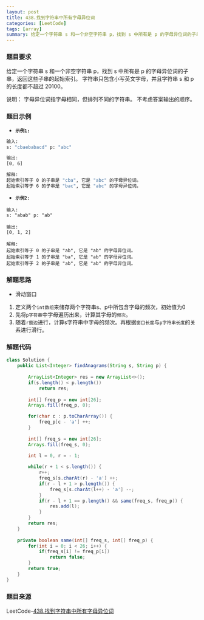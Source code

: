 ```yaml
---
layout: post
title: 438.找到字符串中所有字母异位词
categories: [LeetCode]
tags: [array]
summary: 给定一个字符串 s 和一个非空字符串 p，找到 s 中所有是 p 的字母异位词的子串，返回这些子串的起始索引。
---
```


### 题目要求
给定一个字符串 s 和一个非空字符串 p，找到 s 中所有是 p 的字母异位词的子串，返回这些子串的起始索引。
字符串只包含小写英文字母，并且字符串 s 和 p 的长度都不超过 20100。

说明：
字母异位词指字母相同，但排列不同的字符串。
不考虑答案输出的顺序。
### 题目示例
- **`示例1: `** 
```sh
输入:
s: "cbaebabacd" p: "abc"

输出:
[0, 6]

解释:
起始索引等于 0 的子串是 "cba", 它是 "abc" 的字母异位词。
起始索引等于 6 的子串是 "bac", 它是 "abc" 的字母异位词。
```

- **`示例2: `** 
```
输入:
s: "abab" p: "ab"

输出:
[0, 1, 2]

解释:
起始索引等于 0 的子串是 "ab", 它是 "ab" 的字母异位词。
起始索引等于 1 的子串是 "ba", 它是 "ab" 的字母异位词。
起始索引等于 2 的子串是 "ab", 它是 "ab" 的字母异位词。
```
### 解题思路
- 滑动窗口  
1. 定义两个`int数组`来储存两个字符串s、p中所包含字母的频次，初始值为0
1. 先将`p字符串`中字母遍历出来，计算其字母的`频次`。
1. 随着`r窗边`进行，计算s字符串中字母的频次。再根据`窗口长度`与`p字符串长度`的关系进行滑行。

### 解题代码
```java
class Solution {
    public List<Integer> findAnagrams(String s, String p) {
        
        ArrayList<Integer> res = new ArrayList<>();   
        if(s.length() < p.length())
            return res;
        
        int[] freq_p = new int[26];
        Arrays.fill(freq_p, 0);

        for(char c : p.toCharArray()) {
            freq_p[c - 'a'] ++;
        }
        
        int[] freq_s = new int[26];
        Arrays.fill(freq_s, 0);
        
        int l = 0, r = - 1;

        while(r + 1 < s.length()) {
            r++;
            freq_s[s.charAt(r) - 'a'] ++;
            if(r - l + 1 > p.length()) {
                freq_s[s.charAt(l++) - 'a'] --;
            }
            if(r - l + 1 == p.length() && same(freq_s, freq_p)) {
                res.add(l);
            }
        }
        return res;
    }
    
    private boolean same(int[] freq_s, int[] freq_p) {
        for(int i = 0; i < 26; i++) {
            if(freq_s[i] != freq_p[i])
                return false;
        }
        return true;
    }
}
```

### 题目来源
LeetCode-[438.找到字符串中所有字母异位词](https://leetcode-cn.com/problems/find-all-anagrams-in-a-string/)
